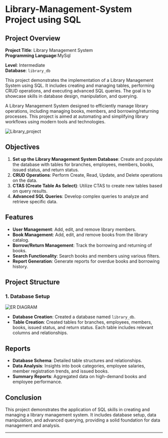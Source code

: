 
# Library-Management-System Project using SQL

## Project Overview

**Project Title**: Library Management System  
**Programming Language**:MySql

**Level**: Intermediate  
**Database**: `library_db`


This project demonstrates the implementation of a Library Management System using SQL. It includes creating and managing tables, performing CRUD operations, and executing advanced SQL queries. The goal is to showcase skills in database design, manipulation, and querying.

A Library Management System designed to efficiently manage library operations, including managing books, members, and borrowing/returning processes. This project is aimed at automating and simplifying library workflows using modern tools and technologies.

![Library_project](https://github.com/najirh/Library-System-Management---P2/blob/main/library.jpg)

## Objectives


1. **Set up the Library Management System Database**: Create and populate the database with tables for branches, employees, members, books, issued status, and return status.
2. **CRUD Operations**: Perform Create, Read, Update, and Delete operations on the data.
3. **CTAS (Create Table As Select)**: Utilize CTAS to create new tables based on query results.
4. **Advanced SQL Queries**: Develop complex queries to analyze and retrieve specific data.

 ## Features

- **User Management**: Add, edit, and remove library members.
- **Book Management**: Add, edit, and remove books from the library catalog.
- **Borrow/Return Management**: Track the borrowing and returning of books.
- **Search Functionality**: Search books and members using various filters.
- **Report Generation**: Generate reports for overdue books and borrowing history.


## Project Structure

### 1. Database Setup
![ER DIAGRAM](https://github.com/user-attachments/assets/3a432e08-3302-4c89-88ee-5b4309afbd20)

- **Database Creation**: Created a database named `library_db`.
- **Table Creation**: Created tables for branches, employees, members, books, issued status, and return status. Each table includes relevant columns and relationships.

## Reports

- **Database Schema**: Detailed table structures and relationships.
- **Data Analysis**: Insights into book categories, employee salaries, member registration trends, and issued books.
- **Summary Reports**: Aggregated data on high-demand books and employee performance.

## Conclusion

This project demonstrates the application of SQL skills in creating and managing a library management system. It includes database setup, data manipulation, and advanced querying, providing a solid foundation for data management and analysis.

---

